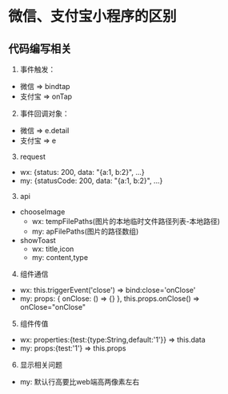 # 微信、支付宝小程序的区别
## 代码编写相关
1. 事件触发：
  * 微信 => bindtap
  * 支付宝 => onTap
2. 事件回调对象：
  * 微信 => e.detail
  * 支付宝 => e
3. request
  * wx: {status: 200, data: "{a:1, b:2}", ...}
  * my: {statusCode: 200, data: "{a:1, b:2}", ...}
3. api
  * chooseImage
    + wx: tempFilePaths(图片的本地临时文件路径列表-本地路径)
    + my: apFilePaths(图片的路径数组)
  * showToast
    + wx: title,icon
    + my: content,type
4. 组件通信
  * wx: this.triggerEvent('close') => bind:close='onClose'
  * my: props: { onClose: () => {} }, this.props.onClose() => onClose="onClose"
5. 组件传值
  * wx: properties:{test:{type:String,default:'1'}} => this.data
  * my: props:{test:'1'} => this.props
6. 显示相关问题
  * my: 默认行高要比web端高两像素左右